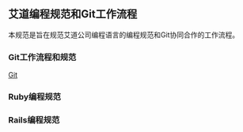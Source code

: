 ## 艾道编程规范和Git工作流程
本规范是旨在规范艾道公司编程语言的编程规范和Git协同合作的工作流程。

### Git工作流程和规范
[Git](git-workflow.md)

### Ruby编程规范

### Rails编程规范
